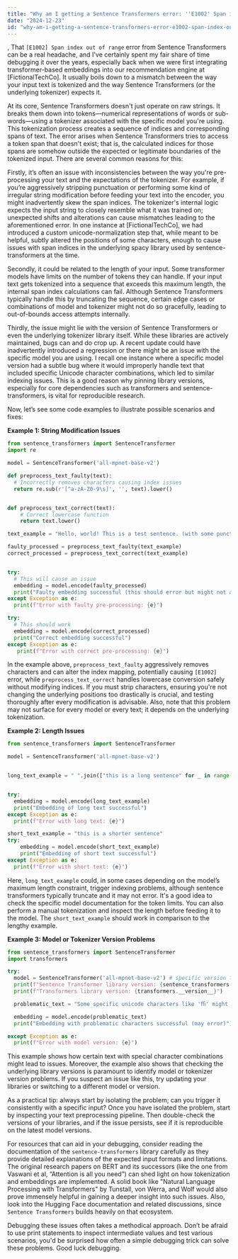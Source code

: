 ```yaml
---
title: "Why am I getting a Sentence Transformers error: ''E1002' Span index out of range'?"
date: "2024-12-23"
id: "why-am-i-getting-a-sentence-transformers-error-e1002-span-index-out-of-range"
---
```


,  That `[E1002] Span index out of range` error from Sentence Transformers can be a real headache, and I've certainly spent my fair share of time debugging it over the years, especially back when we were first integrating transformer-based embeddings into our recommendation engine at [FictionalTechCo]. It usually boils down to a mismatch between the way your input text is tokenized and the way Sentence Transformers (or the underlying tokenizer) expects it.

At its core, Sentence Transformers doesn't just operate on raw strings. It breaks them down into tokens—numerical representations of words or sub-words—using a tokenizer associated with the specific model you're using. This tokenization process creates a sequence of indices and corresponding spans of text. The error arises when Sentence Transformers tries to access a token span that doesn't exist; that is, the calculated indices for those spans are somehow outside the expected or legitimate boundaries of the tokenized input. There are several common reasons for this:

Firstly, it’s often an issue with inconsistencies between the way you're pre-processing your text and the expectations of the tokenizer. For example, if you’re aggressively stripping punctuation or performing some kind of irregular string modification before feeding your text into the encoder, you might inadvertently skew the span indices. The tokenizer's internal logic expects the input string to closely resemble what it was trained on; unexpected shifts and alterations can cause mismatches leading to the aforementioned error. In one instance at [FictionalTechCo], we had introduced a custom unicode-normalization step that, while meant to be helpful, subtly altered the positions of some characters, enough to cause issues with span indices in the underlying spacy library used by sentence-transformers at the time.

Secondly, it could be related to the length of your input. Some transformer models have limits on the number of tokens they can handle. If your input text gets tokenized into a sequence that exceeds this maximum length, the internal span index calculations can fail. Although Sentence Transformers typically handle this by truncating the sequence, certain edge cases or combinations of model and tokenizer might not do so gracefully, leading to out-of-bounds access attempts internally.

Thirdly, the issue might lie with the version of Sentence Transformers or even the underlying tokenizer library itself. While these libraries are actively maintained, bugs can and do crop up. A recent update could have inadvertently introduced a regression or there might be an issue with the specific model you are using. I recall one instance where a specific model version had a subtle bug where it would improperly handle text that included specific Unicode character combinations, which led to similar indexing issues. This is a good reason why pinning library versions, especially for core dependencies such as transformers and sentence-transformers, is vital for reproducible research.

Now, let’s see some code examples to illustrate possible scenarios and fixes:

**Example 1: String Modification Issues**

```python
from sentence_transformers import SentenceTransformer
import re

model = SentenceTransformer('all-mpnet-base-v2')

def preprocess_text_faulty(text):
  # Incorrectly removes characters causing index issues
  return re.sub(r'[^a-zA-Z0-9\s]', '', text).lower()


def preprocess_text_correct(text):
    # Correct lowercase function
    return text.lower()

text_example = "Hello, world! This is a test sentence. (with some punctuation)"

faulty_processed = preprocess_text_faulty(text_example)
correct_processed = preprocess_text_correct(text_example)


try:
  # This will cause an issue
  embedding = model.encode(faulty_processed)
  print("Faulty embedding successful (this should error but might not always)")
except Exception as e:
  print(f"Error with faulty pre-processing: {e}")

try:
  # This should work
  embedding = model.encode(correct_processed)
  print("Correct embedding successful")
except Exception as e:
   print(f"Error with correct pre-processing: {e}")

```

In the example above, `preprocess_text_faulty` aggressively removes characters and can alter the index mapping, potentially causing `[E1002]` error, while `preprocess_text_correct` handles lowercase conversion safely without modifying indices. If you must strip characters, ensuring you're not changing the underlying positions too drastically is crucial, and testing thoroughly after every modification is advisable. Also, note that this problem may not surface for every model or every text; it depends on the underlying tokenization.

**Example 2: Length Issues**

```python
from sentence_transformers import SentenceTransformer

model = SentenceTransformer('all-mpnet-base-v2')


long_text_example = " ".join(["this is a long sentence" for _ in range(500)])


try:
  embedding = model.encode(long_text_example)
  print("Embedding of long text successful")
except Exception as e:
  print(f"Error with long text: {e}")

short_text_example = "this is a shorter sentence"
try:
    embedding = model.encode(short_text_example)
    print("Embedding of short text successful")
except Exception as e:
  print(f"Error with short text: {e}")

```

Here, `long_text_example` could, in some cases depending on the model’s maximum length constraint, trigger indexing problems, although sentence transformers typically truncate and it may not error. It's a good idea to check the specific model documentation for the token limits. You can also perform a manual tokenization and inspect the length before feeding it to the model. The `short_text_example` should work in comparison to the lengthy example.

**Example 3: Model or Tokenizer Version Problems**

```python
from sentence_transformers import SentenceTransformer
import transformers

try:
  model = SentenceTransformer('all-mpnet-base-v2') # specific version that was known to have this issue
  print(f"Sentence Transformer library version: {sentence_transformers.__version__}")
  print(f"Transformers library version: {transformers.__version__}")

  problematic_text = "Some specific unicode characters like 'ﬃ' might cause problems here."

  embedding = model.encode(problematic_text)
  print("Embedding with problematic characters successful (may error)")

except Exception as e:
  print(f"Error with model version: {e}")
```

This example shows how certain text with special character combinations might lead to issues. Moreover, the example also shows that checking the underlying library versions is paramount to identify model or tokenizer version problems. If you suspect an issue like this, try updating your libraries or switching to a different model or version.

As a practical tip: always start by isolating the problem; can you trigger it consistently with a specific input? Once you have isolated the problem, start by inspecting your text preprocessing pipeline. Then double-check the versions of your libraries, and if the issue persists, see if it is reproducible on the latest model versions.

For resources that can aid in your debugging, consider reading the documentation of the `sentence-transformers` library carefully as they provide detailed explanations of the expected input formats and limitations. The original research papers on BERT and its successors (like the one from Vaswani et al, “Attention is all you need”) can shed light on how tokenization and embeddings are implemented. A solid book like "Natural Language Processing with Transformers" by Tunstall, von Werra, and Wolf would also prove immensely helpful in gaining a deeper insight into such issues.
Also, look into the Hugging Face documentation and related discussions, since `Sentence Transformers` builds heavily on that ecosystem.

Debugging these issues often takes a methodical approach. Don’t be afraid to use print statements to inspect intermediate values and test various scenarios, you'd be surprised how often a simple debugging trick can solve these problems.
Good luck debugging.
